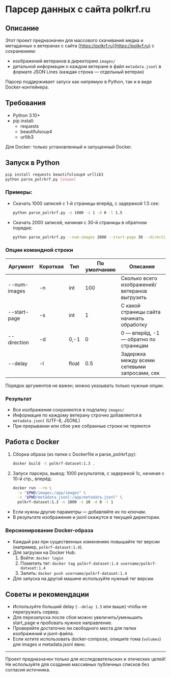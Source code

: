 # Парсер данных с сайта polkrf.ru

## Описание

Этот проект предназначен для массового скачивания медиа и метаданных о ветеранах с сайта [https://polkrf.ru](https://polkrf.ru) с сохранением:
- изображений ветеранов в директорию `images/`
- детальной информации о каждом ветеране в файл `metadata.jsonl` в формате JSON Lines (каждая строка — отдельный ветеран)

Парсер поддерживает запуск как напрямую в Python, так и в виде Docker-контейнера.

## Требования
- Python 3.10+
- pip install:
  - requests
  - beautifulsoup4
  - urllib3

Для Docker: только установленный и запущенный Docker.

## Запуск в Python

```bash
pip install requests beautifulsoup4 urllib3
python parse_polrkrf.py [опции]
```

### Примеры:

- Скачать 1000 записей с 1-й страницы вперёд, с задержкой 1.5 сек:
  ```bash
  python parse_polrkrf.py -n 1000 -s 1 -d 0 -l 1.5
  ```
- Скачать 2000 записей, начиная с 30-й страницы в обратном порядке:
  ```bash
  python parse_polrkrf.py --num-images 2000 --start-page 30 --direction -1 --delay 1
  ```

### Опции командной строки

| Аргумент         | Короткая | Тип    | По умолчанию | Описание                                      |
|------------------|----------|--------|--------------|-----------------------------------------------|
| --num-images     |   -n     | int    |    100       | Сколько всего изображений/ветеранов выгрузить  |
| --start-page     |   -s     | int    |      1       | С какой страницы сайта начинать обработку      |
| --direction      |   -d     | 0,-1   |      0       | 0 — вперёд, -1 — обратно по страницам          |
| --delay          |   -l     | float  |    0.5       | Задержка между всеми сетевыми запросами, сек   |

Порядок аргументов не важен; можно указывать только нужные опции.

### Результат
- Все изображения сохраняются в подпапку `images/`
- Информация по каждому ветерану строчно добавляется в `metadata.jsonl` (UTF-8, JSONL)
- При прерывании или сбое уже собранные строки не теряются

## Работа с Docker

1. Сборка образа (из папки с Dockerfile и parse_polrkrf.py):
   ```bash
   docker build -t polkrf-dataset:1.3 .
   ```
2. Запуск парсера, вывод: 1000 результатов, с задержкой 1с, начиная с 10-й стр., вперёд:
   ```bash
   docker run --rm \
     -v "$PWD/images:/app/images" \
     -v "$PWD/metadata.jsonl:/app/metadata.jsonl" \
     polkrf-dataset:1.3 -n 1000 -s 10 -d 0 -l 1
   ```

- Если нужны другие параметры — добавляйте их по ключам.
- В результате изображения и jsonl окажутся в текущей директории.

### Версионирование Docker-образа
- Каждый раз при существенных изменениях повышайте тег версии (например, `polkrf-dataset:1.4`).
- Для загрузки на Docker Hub:
  1. Войти: `docker login`
  2. Пометить тег: `docker tag polkrf-dataset:1.4 username/polkrf-dataset:1.4`
  3. Залить: `docker push username/polkrf-dataset:1.4`
- Для запуска на другой машине используйте нужный тег версии.

## Советы и рекомендации
- Используйте больший delay (`--delay 1.5` или выше) чтобы не перегружать сервер.
- Для перезапуска после сбоя можно увеличить/уменьшить start_page и пробовать нужное направление.
- Проверяйте достаточно ли свободного места для папки изображений и jsonl-файла.
- Если хотите использовать docker-compose, опишите тома (`volumes`) для images и metadata.jsonl явно.

---
Проект предназначен только для исследовательских и этических целей! Не используйте для создания массивных публичных списков без согласия источника.

